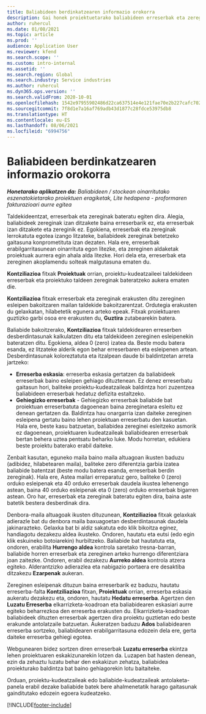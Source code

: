 ```yaml
---
title: Baliabideen berdinkatzearen informazio orokorra
description: Gai honek proiektuetarako baliabideen erreserbak eta zereginak bat datozela ziurtatzen lagunduko dizun informazioa eskaintzen du.
author: ruhercul
ms.date: 01/08/2021
ms.topic: article
ms.prod: ''
audience: Application User
ms.reviewer: kfend
ms.search.scope: ''
ms.custom: intro-internal
ms.assetid: ''
ms.search.region: Global
ms.search.industry: Service industries
ms.author: ruhercul
ms.dyn365.ops.version: ''
ms.search.validFrom: 2020-10-01
ms.openlocfilehash: 1542e97955902486d22ca637514e4e121fae70e2b227cafc7020c031061b5f98
ms.sourcegitcommit: 7f8d1e7a16af769adb43d1877c28fdce53975db8
ms.translationtype: HT
ms.contentlocale: eu-ES
ms.lasthandoff: 08/06/2021
ms.locfileid: "6994756"
---
```

# <a name="resource-reconciliation-overview"></a>Baliabideen berdinkatzearen informazio orokorra

_**Honetarako aplikatzen da:** Baliabideen / stockean oinarritutako eszenatokietarako proiektuen eragiketak, Lite hedapena - proformaren fakturazioari aurre egitea_

Taldekideentzat, erreserbak eta zereginak bateratu egiten dira. Alegia, baliabideek zereginak izan ditzakete baina erreserbarik ez, eta erreserbak izan ditzakete eta zereginik ez. Egokiena, erreserbak eta zereginak lerrokatuta egotea izango litzateke, baliabideek zereginak betetzeko gaitasuna konprometituta izan dezaten. Hala ere, erreserbak erabilgarritasunean oinarrituta egon litezke, eta zereginen aldaketak proiektuak aurrera egin ahala alda litezke. Hori dela eta, erreserbak eta zereginen akoplamendu solteak malgutasuna ematen du.

**Kontziliazioa** fitxak **Proiektuak** orrian, proiektu-kudeatzaileei taldekideen erreserbak eta proiektuko taldeen zereginak bateratzeko aukera ematen die.

**Kontziliazioa** fitxak erreserbak eta zereginak erakusten ditu zereginen esleipen bakoitzaren mailan taldekide bakoitzarentzat. Ordutegia erakusten du gelaxkatan, hilabetetik egunera arteko epeak. Fitxak proiektuaren guztizko garbi osoa ere erakusten du, **Guztira** zutabearekin batera.

Baliabide bakoitzerako, **Kontziliazioa** fitxak taldekidearen erreserben desberdintasunak kalkulatzen ditu eta taldekideen zereginen esleipenekin bateratzen ditu. Egokiena, aldea 0 (zero) izatea da. Beste modu batera esanda, ez litzateke alderik egon behar erreserbaren eta esleipenen artean. Desberdintasunak koloreztatuta eta itzalpean daude bi baldintzetan arreta jartzeko:

- **Erreserba eskasia**: erreserba eskasia gertatzen da baliabideek erreserbak baino esleipen gehiago dituztenean. Ez denez erreserbatu gaitasun hori, baliteke proiektu-kudeatzaileak baldintza hori zuzentzea baliabideen erreserbak hedatuz defizita estaltzeko.
- **Gehiegizko erreserbak** - Gehiegizko erreserbak baliabide bat proiektuan erreserbatuta dagoenean baina zereginetara esleitu ez denean gertatzen da. Baldintza hau onargarria izan daiteke zereginen esleipena gertatu baino lehen proiektuan erreserbatu den kasuetan. Hala ere, beste kasu batzuetan, baliabidea zereginei esleitzeko asmorik ez dagoenean, proiektuaren kudeatzaileak baliabidearen erreserbak bertan behera uztea pentsatu beharko luke. Modu horretan, edukiera beste proiektu baterako erabil daiteke.

Zenbait kasutan, eguneko maila baino maila altuagoan ikusten baduzu (adibidez, hilabetearen maila), baliteke zero diferentzia garbia izatea baliabide batentzat (beste modu batera esanda, erreserbak berdin zereginak). Hala ere, Astea mailari erreparatuz gero, baliteke 0 (zero) orduko esleipenak eta 40 orduko erreserbak daudela ikustea lehenengo astean, baina 40 orduko esleipenak eta 0 (zero) orduko erreserbak bigarren astean. Oro har, erreserbak eta zereginak bateratu egiten dira, baina aste batetik bestera desberdinak dira.

Denbora-maila altuagoak ikusten dituzunean, **Kontziliazioa** fitxak gelaxkak adierazle bat du denbora maila baxuagoetan desberdintasunak daudela jakinarazteko. Gelaxka bat bi aldiz sakatuta edo klik bikoitza eginez, handiagotu dezakezu aldea ikusteko. Ondoren, hautatu eta eutsi (edo egin klik eskuineko botoiarekin) hurbiltzeko. Baliabide bat hautatuta eta, ondoren, erabilita **Hurrengo aldea** kontrola saretako tresna-barran, baliabide horren erreserbak eta zereginen arteko hurrengo diferentziara joan zaitezke. Ondoren, erabil dezakezu **Aurreko aldea** kontrola atzera egiteko. Alderantzizko adierazlea eta nabigazio portaera ere desaktiba ditzakezu **Ezarpenak** aukeran.

Zereginen esleipenak dituzun baina erreserbarik ez baduzu, hautatu erreserba-falta **Kontziliazioa** fitxan, **Proiektuak** orrian, erreserba eskasia aukeratu dezakezu eta, ondoren, hautatu **Hedatu erreserba**. Agertzen den **Luzatu Erreserba** elkarrizketa-koadroan eta baliabidearen eskasiari aurre egiteko beharrezkoa den erreserba erakusten du. Elkarrizketa-koadroan baliabideek dituzten erreserbak agertzen dira proiektu guztietan edo beste erakunde antolatzaile batzuetan. Aukeratzen baduzu **Ados** baliabidearen erreserba sortzeko, baliabidearen erabilgarritasuna edozein dela ere, gerta daiteke erreserba gehiegi egotea.

Webgunearen bidez sortzen diren erreserbak **Luzatu erreserba** ekintza lehen proiektuaren eskakizunarekin lotzen da. Luzapen bat hasten denean, ezin da zehaztu luzatu behar den eskakizun zehatza, baliabidea proiekturako baldintza bat baino gehiagorekin lotu baitaiteke.

Orduan, proiektu-kudeatzaileak edo baliabide-kudeatzaileak antolaketa-panela erabil dezake baliabide batek bere ahalmenetatik harago gaitasunak gainditutako edozein egoera kudeatzeko.


[!INCLUDE[footer-include](../includes/footer-banner.md)]